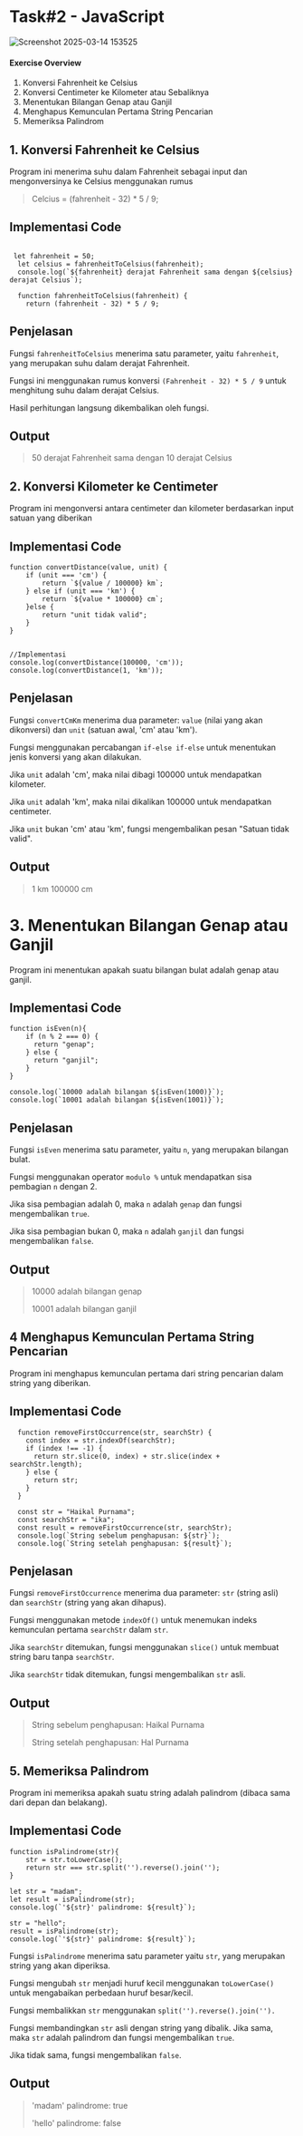 # Task#2 - JavaScript

![Screenshot 2025-03-14 153525](https://github.com/user-attachments/assets/7a61c9f4-8977-4123-bc68-d43a1fc01a34)

#### Exercise Overview

  1. Konversi Fahrenheit ke Celsius
  2. Konversi Centimeter ke Kilometer atau Sebaliknya
  3. Menentukan Bilangan Genap atau Ganjil
  4. Menghapus Kemunculan Pertama String Pencarian
  5. Memeriksa Palindrom

## 1. Konversi Fahrenheit ke Celsius

Program ini menerima suhu dalam Fahrenheit sebagai input dan mengonversinya ke Celsius menggunakan rumus

> Celcius = (fahrenheit - 32) * 5 / 9;

## Implementasi Code

```

 let fahrenheit = 50;
  let celsius = fahrenheitToCelsius(fahrenheit);
  console.log(`${fahrenheit} derajat Fahrenheit sama dengan ${celsius} derajat Celsius`);

  function fahrenheitToCelsius(fahrenheit) {
    return (fahrenheit - 32) * 5 / 9;
```

## Penjelasan

Fungsi ``fahrenheitToCelsius`` menerima satu parameter, yaitu ``fahrenheit``, yang merupakan suhu dalam derajat Fahrenheit.

Fungsi ini menggunakan rumus konversi ``(Fahrenheit - 32) * 5 / 9`` untuk menghitung suhu dalam derajat Celsius.

Hasil perhitungan langsung dikembalikan oleh fungsi.

## Output

> 50 derajat Fahrenheit sama dengan 10 derajat Celsius

## 2. Konversi Kilometer ke Centimeter

Program ini mengonversi antara centimeter dan kilometer berdasarkan input satuan yang diberikan

## Implementasi Code

```
function convertDistance(value, unit) {
    if (unit === 'cm') {
        return `${value / 100000} km`;
    } else if (unit === 'km') {
        return `${value * 100000} cm`;
    }else {
        return "unit tidak valid";
    }
}


//Implementasi
console.log(convertDistance(100000, 'cm'));
console.log(convertDistance(1, 'km'));
```

## Penjelasan

Fungsi ``convertCmKm`` menerima dua parameter: ``value`` (nilai yang akan dikonversi) dan ``unit`` (satuan awal, 'cm' atau 'km').

Fungsi menggunakan percabangan ``if-else if-else`` untuk menentukan jenis konversi yang akan dilakukan.

Jika ``unit`` adalah 'cm', maka nilai dibagi 100000 untuk mendapatkan kilometer.

Jika ``unit`` adalah 'km', maka nilai dikalikan 100000 untuk mendapatkan centimeter.

Jika ``unit`` bukan 'cm' atau 'km', fungsi mengembalikan pesan "Satuan tidak valid".

## Output

> 1 km
> 100000 cm

# 3. Menentukan Bilangan Genap atau Ganjil

Program ini menentukan apakah suatu bilangan bulat adalah genap atau ganjil.

## Implementasi Code

```
function isEven(n){
    if (n % 2 === 0) {
      return "genap";
    } else {
      return "ganjil";
    }
}

console.log(`10000 adalah bilangan ${isEven(1000)}`);
console.log(`10001 adalah bilangan ${isEven(1001)}`); 

```

## Penjelasan

Fungsi ``isEven`` menerima satu parameter, yaitu ``n``, yang merupakan bilangan bulat.

Fungsi menggunakan operator ``modulo %`` untuk mendapatkan sisa pembagian ``n`` dengan 2.

Jika sisa pembagian adalah 0, maka ``n`` adalah ``genap`` dan fungsi mengembalikan ``true``.

Jika sisa pembagian bukan 0, maka ``n`` adalah ``ganjil`` dan fungsi mengembalikan ``false``.

## Output

> 10000 adalah bilangan genap
>
> 10001 adalah bilangan ganjil

## 4 Menghapus Kemunculan Pertama String Pencarian

Program ini menghapus kemunculan pertama dari string pencarian dalam string yang diberikan.

## Implementasi Code

```
  function removeFirstOccurrence(str, searchStr) {
    const index = str.indexOf(searchStr);
    if (index !== -1) {
      return str.slice(0, index) + str.slice(index + searchStr.length);
    } else {
      return str;
    }
  }
  
  const str = "Haikal Purnama";
  const searchStr = "ika";
  const result = removeFirstOccurrence(str, searchStr);
  console.log(`String sebelum penghapusan: ${str}`);
  console.log(`String setelah penghapusan: ${result}`);

```

## Penjelasan

Fungsi ``removeFirstOccurrence`` menerima dua parameter: ``str`` (string asli) dan ``searchStr`` (string yang akan dihapus).

Fungsi menggunakan metode ``indexOf()`` untuk menemukan indeks kemunculan pertama ``searchStr`` dalam ``str``.

Jika ``searchStr`` ditemukan, fungsi menggunakan ``slice()`` untuk membuat string baru tanpa ``searchStr``.

Jika ``searchStr`` tidak ditemukan, fungsi mengembalikan ``str`` asli.

## Output

> String sebelum penghapusan: Haikal Purnama
>
> String setelah penghapusan: Hal Purnama

## 5. Memeriksa Palindrom

Program ini memeriksa apakah suatu string adalah palindrom (dibaca sama dari depan dan belakang).

## Implementasi Code

```
function isPalindrome(str){
    str = str.toLowerCase();
    return str === str.split('').reverse().join('');
}

let str = "madam";
let result = isPalindrome(str);
console.log(`'${str}' palindrome: ${result}`);

str = "hello";
result = isPalindrome(str);
console.log(`'${str}' palindrome: ${result}`);

```
Fungsi ``isPalindrome`` menerima satu parameter yaitu ``str``, yang merupakan string yang akan diperiksa.

Fungsi mengubah ``str`` menjadi huruf kecil menggunakan ``toLowerCase()`` untuk mengabaikan perbedaan huruf besar/kecil.

Fungsi membalikkan ``str`` menggunakan ``split('').reverse().join('').``

Fungsi membandingkan ``str`` asli dengan string yang dibalik. Jika sama, maka ``str`` adalah palindrom dan fungsi mengembalikan ``true``. 

Jika tidak sama, fungsi mengembalikan ``false``.

## Output

> 'madam' palindrome: true
> 
> 'hello' palindrome: false
